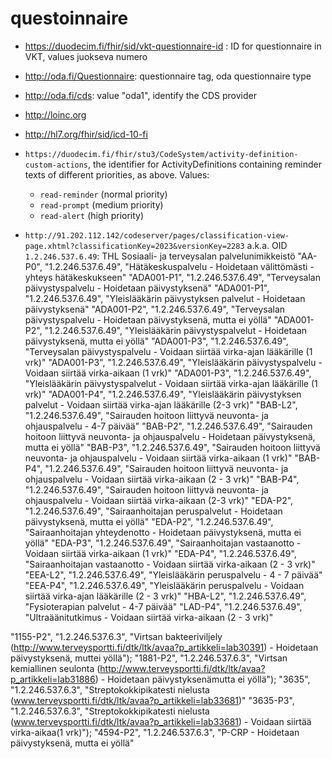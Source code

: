 # questoinnaire

* https://duodecim.fi/fhir/sid/vkt-questionnaire-id : ID for questionnaire in VKT, values juokseva numero
* http://oda.fi/Questionnaire: questionnaire tag, oda questionnaire type
* http://oda.fi/cds: value "oda1", identify the CDS provider
* http://loinc.org
* http://hl7.org/fhir/sid/icd-10-fi

* `https://duodecim.fi/fhir/stu3/CodeSystem/activity-definition-custom-actions`, the identifier for ActivityDefinitions containing reminder texts of different priorities, as above. Values:
    * `read-reminder` (normal priority)
    * `read-prompt` (medium priority)
    * `read-alert` (high priority)
* `http://91.202.112.142/codeserver/pages/classification-view-page.xhtml?classificationKey=2023&versionKey=2283` a.k.a. OID `1.2.246.537.6.49`: THL Sosiaali- ja terveysalan palvelunimikkeistö
"AA-P0", "1.2.246.537.6.49", "Hätäkeskuspalvelu - Hoidetaan välittömästi - yhteys hätäkeskukseen"
"ADA001-P1", "1.2.246.537.6.49", "Terveysalan päivystyspalvelu - Hoidetaan päivystyksenä"
"ADA001-P1", "1.2.246.537.6.49", "Yleislääkärin päivystyksen palvelut - Hoidetaan päivystyksenä"
"ADA001-P2", "1.2.246.537.6.49", "Terveysalan päivystyspalvelu - Hoidetaan päivystyksenä, mutta ei yöllä"
"ADA001-P2", "1.2.246.537.6.49", "Yleislääkärin päivystyspalvelut - Hoidetaan päivystyksenä, mutta ei yöllä"
"ADA001-P3", "1.2.246.537.6.49", "Terveysalan päivystyspalvelu - Voidaan siirtää virka-ajan lääkärille (1 vrk)"
"ADA001-P3", "1.2.246.537.6.49", "Yleislääkärin päivystyspalvelu - Voidaan siirtää virka-aikaan (1 vrk)"
"ADA001-P3", "1.2.246.537.6.49", "Yleislääkärin päivystyspalvelut - Voidaan siirtää virka-ajan lääkärille (1 vrk)"
"ADA001-P4", "1.2.246.537.6.49", "Yleislääkärin päivystyksen palvelut - Voidaan siirtää virka-ajan lääkärille (2-3 vrk)"
"BAB-L2", "1.2.246.537.6.49", "Sairauden hoitoon liittyvä neuvonta- ja ohjauspalvelu - 4-7 päivää"
"BAB-P2", "1.2.246.537.6.49", "Sairauden hoitoon liittyvä neuvonta- ja ohjauspalvelu - Hoidetaan päivystyksenä, mutta ei yöllä"
"BAB-P3", "1.2.246.537.6.49", "Sairauden hoitoon liittyvä neuvonta- ja ohjauspalvelu - Voidaan siirtää virka-aikaan (1 vrk)"
"BAB-P4", "1.2.246.537.6.49", "Sairauden hoitoon liittyvä neuvonta- ja ohjauspalvelu - Voidaan siirtää virka-aikaan (2 - 3 vrk)"
"BAB-P4", "1.2.246.537.6.49", "Sairauden hoitoon liittyvä neuvonta- ja ohjauspalvelu - Voidaan siirtää virka-aikaan (2-3 vrk)"
"EDA-P2", "1.2.246.537.6.49", "Sairaanhoitajan peruspalvelut - Hoidetaan päivystyksenä, mutta ei yöllä"
"EDA-P2", "1.2.246.537.6.49", "Sairaanhoitajan yhteydenotto - Hoidetaan päivystyksenä, mutta ei yöllä"
"EDA-P3", "1.2.246.537.6.49", "Sairaanhoitajan vastaanotto - Voidaan siirtää virka-aikaan (1 vrk)"
"EDA-P4", "1.2.246.537.6.49", "Sairaanhoitajan vastaanotto - Voidaan siirtää virka-aikaan (2 - 3 vrk)"
"EEA-L2", "1.2.246.537.6.49", "Yleislääkärin peruspalvelu - 4 - 7 päivää"
"EEA-P4", "1.2.246.537.6.49", "Yleislääkärin peruspalvelu - Voidaan siirtää virka-ajan lääkärille (2 - 3 vrk)"
"HBA-L2", "1.2.246.537.6.49", "Fysioterapian palvelut - 4-7 päivää"
"LAD-P4", "1.2.246.537.6.49", "Ultraäänitutkimus - Voidaan siirtää virka-aikaan (2 - 3 vrk)"

"1155-P2", "1.2.246.537.6.3", "Virtsan bakteeriviljely (http://www.terveysportti.fi/dtk/ltk/avaa?p_artikkeli=lab30391) - Hoidetaan päivystyksenä, muttei yöllä");
"1881-P2", "1.2.246.537.6.3", "Virtsan kemiallinen seulonta (http://www.terveysportti.fi/dtk/ltk/avaa?p_artikkeli=lab31886) - Hoidetaan päivystyksenämutta ei yöllä");
"3635", "1.2.246.537.6.3", "Streptokokkipikatesti nielusta (www.terveysportti.fi/dtk/ltk/avaa?p_artikkeli=lab33681)"
"3635-P3", "1.2.246.537.6.3", "Streptokokkipikatesti nielusta (www.terveysportti.fi/dtk/ltk/avaa?p_artikkeli=lab33681) - Voidaan siirtää virka-aikaa(1 vrk)");
"4594-P2", "1.2.246.537.6.3", "P-CRP - Hoidetaan päivystyksenä, mutta ei yöllä"